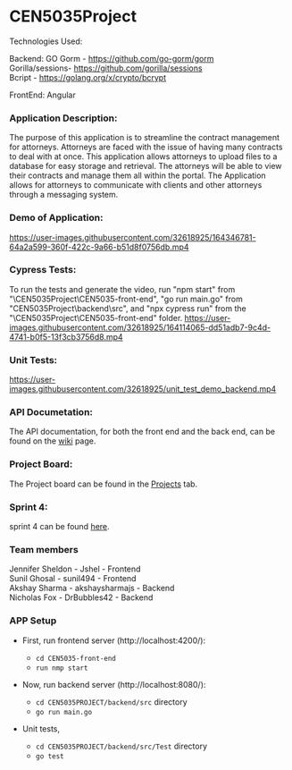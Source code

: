 # CEN5035Project

Technologies Used:

Backend: GO
    Gorm - https://github.com/go-gorm/gorm   
    Gorilla/sessions- https://github.com/gorilla/sessions   
    Bcript - https://golang.org/x/crypto/bcrypt   

FrontEnd: Angular

### Application Description:
The purpose of this application is to streamline the contract management for attorneys. Attorneys are faced with the issue of having many contracts to deal with at once. This application allows attorneys to upload files to a database for easy storage and retrieval. The attorneys will be able to view their contracts and manage them all within the portal. The Application allows for attorneys to communicate with clients and other attorneys through a messaging system.

### Demo of Application:


https://user-images.githubusercontent.com/32618925/164346781-64a2a599-360f-422c-9a66-b51d8f0756db.mp4


### Cypress Tests:

To run the tests and generate the video, run "npm start" from "\CEN5035Project\CEN5035-front-end", "go run main.go" from "CEN5035Project\backend\src", and "npx cypress run" from the "\CEN5035Project\CEN5035-front-end" folder.
https://user-images.githubusercontent.com/32618925/164114065-dd51adb7-9c4d-4741-b0f5-13f3cb3756d8.mp4

### Unit Tests:
https://user-images.githubusercontent.com/32618925/unit_test_demo_backend.mp4

### API Documetation:
The API documentation, for both the front end and the back end, can be found on the [wiki](https://github.com/Jshel/CEN5035Project/wiki) page.

### Project Board:
The Project board can be found in the [Projects](https://github.com/Jshel/CEN5035Project/projects/1) tab.

### Sprint 4:
sprint 4 can be found [here](https://github.com/Jshel/CEN5035Project/blob/main/Sprint4.md).

### Team members
Jennifer Sheldon - Jshel - Frontend   
Sunil Ghosal - sunil494 - Frontend   
Akshay Sharma - akshaysharmajs - Backend   
Nicholas Fox - DrBubbles42 - Backend 

### APP Setup

- First, run frontend server (http://localhost:4200/):
    - `cd CEN5035-front-end`
    - `run nmp start`

- Now, run backend server (http://localhost:8080/):

    - `cd CEN5035PROJECT/backend/src` directory
    - `go run main.go`
- Unit tests, 
    - `cd CEN5035PROJECT/backend/src/Test` directory
    - `go test`


